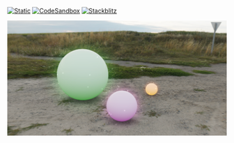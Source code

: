 [![Static](https://img.shields.io/badge/demo-%23646CFF.svg?logo=html5&logoColor=white)](https://pmndrs.github.io/examples/ground-projected-envmaps-lamina)
[![CodeSandbox](https://img.shields.io/badge/codesandbox-040404?logo=codesandbox&logoColor=DBDBDB)](https://codesandbox.io/s/github/pmndrs/examples/tree/main/apps/ground-projected-envmaps-lamina)
[![Stackblitz](https://img.shields.io/badge/stackblitz-fff?logo=Stackblitz&logoColor=1389FD)](https://stackblitz.com/github/pmndrs/examples/tree/main/apps/ground-projected-envmaps-lamina)

![](thumbnail.png)

